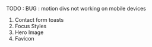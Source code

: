 TODO : 
BUG : motion divs not working on mobile devices
1. Contact form toasts
2. Focus Styles
3. Hero Image
4. Favicon